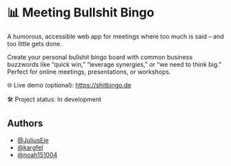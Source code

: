 
# 📊 Meeting Bullshit Bingo

A humorous, accessible web app for meetings where too much is said – and too little gets done.

Create your personal bullshit bingo board with common business buzzwords like “quick win,” “leverage synergies,” or “we need to think big.” Perfect for online meetings, presentations, or workshops.

🌐 Live demo (optional): https://shitbingo.de

🛠️ Project status: In development

## Authors

- [@JuliusEje](https://github.com/JuliusEje)
- [@kargfel](https://github.com/kargfel)
- [@noah151004](https://github.com/noah151004)

